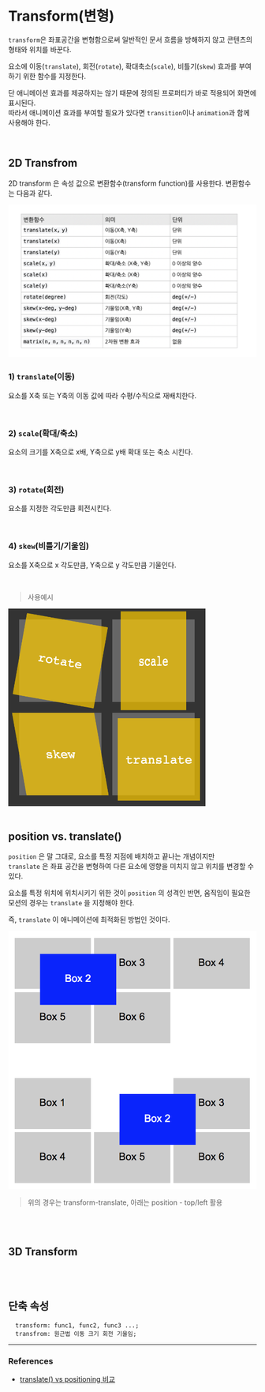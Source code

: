 # Transform(변형)

`transform`은 좌표공간을 변형함으로써 일반적인 문서 흐름을 방해하지 않고 콘텐츠의 형태와 위치를 바꾼다.

요소에 이동(`translate`), 회전(`rotate`), 확대축소(`scale`), 비틀기(`skew`) 효과를 부여하기 위한 함수를 지정한다.

단 애니메이션 효과를 제공하지는 않기 때문에 정의된 프로퍼티가 바로 적용되어 화면에 표시된다.<br> 따라서 애니메이션 효과를 부여할 필요가 있다면 `transition`이나 `animation`과 함께 사용해야 한다.

<Br>

## 2D Transfrom

2D transform 은 속성 값으로 변환함수(transform function)를 사용한다. 변환함수는 다음과 같다.

<img src="../images/css/2d-transform.png" width="700">

<br>

### 1) `translate`(이동)

요소를 X축 또는 Y축의 이동 값에 따라 수평/수직으로 재배치한다.

<br>

### 2) `scale`(확대/축소)

요소의 크기를 X축으로 x배, Y축으로 y배 확대 또는 축소 시킨다.

<br>

### 3) `rotate`(회전)

요소를 지정한 각도만큼 회전시킨다.

<br>

### 4) `skew`(비틀기/기울임)

요소를 X축으로 x 각도만큼, Y축으로 y 각도만큼 기울인다.

<br>

> 사용예시

<img src="../images/css/2d-transform-ex.png" width="400">

<br>
<br>

## position vs. translate()

`position` 은 말 그대로, 요소를 특정 지점에 배치하고 끝나는 개념이지만<br> `translate` 은 좌표 공간을 변형하여 다른 요소에 영향을 미치지 않고 위치를 변경할 수 있다.

요소를 특정 위치에 위치시키기 위한 것이 `position` 의 성격인 반면, 움직임이 필요한 모션의 경우는 `translate` 을 지정해야 한다.

즉, `translate` 이 애니메이션에 최적화된 방법인 것이다.

<img src="../images/css/position-vs-translate.png">

> 위의 경우는 transform-translate, 아래는 position - top/left 활용 

<br>
<br>

## 3D Transform


<br>
<br>

## 단축 속성
```
  transform: func1, func2, func3 ...;
  transfrom: 원근법 이동 크기 회전 기울임;
```

---
### References
- [translate() vs positioning 비교](https://mygumi.tistory.com/238)